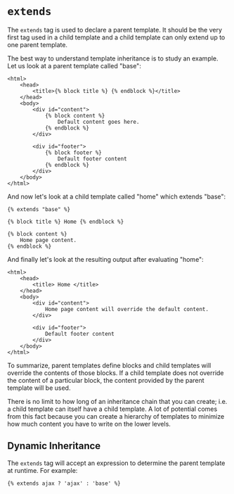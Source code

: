 # `extends`
The `extends` tag is used to declare a parent template. It should be the very first tag used in a child
template and a child template can only extend up to one parent template.

The best way to understand template inheritance is to study an example. Let us look at a parent
template called "base":
```twig
<html>
	<head>
		<title>{% block title %} {% endblock %}</title>
	</head>
	<body>
		<div id="content">
			{% block content %}
				Default content goes here.
			{% endblock %}
		</div>

		<div id="footer">
			{% block footer %}
				Default footer content
			{% endblock %}
		</div>
	</body>
</html>
```
And now let's look at a child template called "home" which extends "base":
```twig
{% extends "base" %}

{% block title %} Home {% endblock %}

{% block content %}
	Home page content.
{% endblock %}
```
And finally let's look at the resulting output after evaluating "home":
```twig
<html>
	<head>
		<title> Home </title>
	</head>
	<body>
		<div id="content">
			Home page content will override the default content.
		</div>

		<div id="footer">
			Default footer content
		</div>
	</body>
</html>
```
To summarize, parent templates define blocks and child templates will override the contents of those blocks.
If a child template does not override the content of a particular block, the content provided by the parent
template will be used.

There is no limit to how long of an inheritance chain that you can create; i.e. a child template can
itself have a child template. A lot of potential comes from this fact because you can create a hierarchy of
templates to minimize how much content you have to write on the lower levels.

## Dynamic Inheritance
The `extends` tag will accept an expression to determine the parent template at runtime. For example:
```twig
{% extends ajax ? 'ajax' : 'base' %}
```